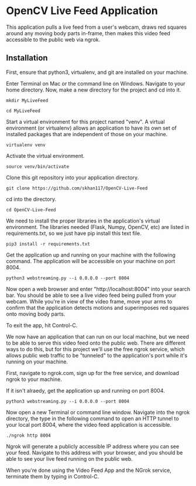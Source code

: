 # OpenCV Live Feed Application

This application pulls a live feed from a user's webcam, draws red squares around any moving body parts in-frame, then makes this video feed accessible to the public web via ngrok.

## Installation

First, ensure that python3, virtualenv, and git are installed on your machine.

Enter Terminal on Mac or the command line on Windows. Navigate to your home directory. Now, make a new directory for the project and cd into it.

```mkdir MyLiveFeed```

```cd MyLiveFeed```

Start a virtual environment for this project named "venv". A virtual environment (or virtualenv) allows an application to have its own set of installed packages that are independent of those on your machine.

```virtualenv venv```

Activate the virtual environment.

```source venv/bin/activate```

Clone this git repository into your application directory.

```git clone https://github.com/skhan117/OpenCV-Live-Feed```

cd into the directory.

```cd OpenCV-Live-Feed```

We need to install the proper libraries in the application's virtual environment. The libraries needed (Flask, Numpy, OpenCV, etc) are listed in requirements.txt, so we just have pip install this text file. 

```pip3 install -r requirements.txt```

Get the application up and running on your machine with the following command. The application will be accessible on your machine on port 8004.

```python3 webstreaming.py --i 0.0.0.0 --port 8004```

Now open a web browser and enter "http://localhost:8004" into your search bar. You should be able to see a live video feed being pulled from your webcam. While you're in view of the video frame, move your arms to confirm that the application detects motions and superimposes red squares onto moving body parts. 

To exit the app, hit Control-C. 

We now have an application that can run on our local machine, but we need to be able to serve this video feed onto the public web. There are different ways to do this, but for this project we'll use the free ngrok service, which allows public web traffic to be "tunneled" to the application's port while it's running on your machine.

First, navigate to ngrok.com, sign up for the free service, and download ngrok to your machine.

If it isn't alraedy, get the application up and running on port 8004. 

```python3 webstreaming.py --i 0.0.0.0 --port 8004```

Now open a new Terminal or command line window. Navigate into the ngrok directory, the type in the following command to open an HTTP tunnel to your local port 8004, where the video feed application is accessible.

```./ngrok http 8004```

Ngrok will generate a publicly accessible IP address where you can see your feed. Navigate to this address with your browser, and you should be able to see your live feed running on the public web. 

When you're done using the Video Feed App and the NGrok service, terminate them by typing in Control-C. 
